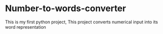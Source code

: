 # Number-to-words-converter
This is my first python project, This project converts numerical input into its word representation
